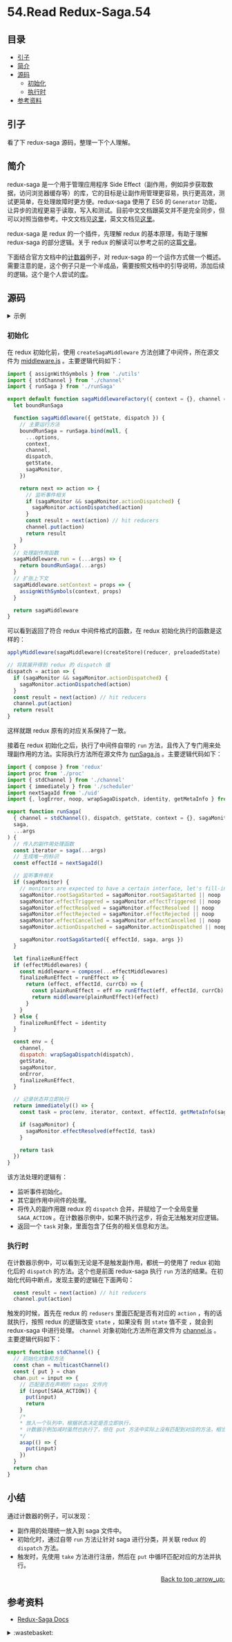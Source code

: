 # 54.Read Redux-Saga.54
## <a name="index"></a> 目录
- [引子](#start)
- [简介](#intro)
- [源码](#code)
  - [初始化](#init)
  - [执行时](#exce)
- [参考资料](#reference)


## <a name="start"></a> 引子
看了下 redux-saga 源码，整理一下个人理解。

## <a name="intro"></a> 简介
redux-saga 是一个用于管理应用程序 Side Effect（副作用，例如异步获取数据，访问浏览器缓存等）的库，它的目标是让副作用管理更容易，执行更高效，测试更简单，在处理故障时更方便。redux-saga 使用了 ES6 的 `Generator` 功能，让异步的流程更易于读取，写入和测试。目前中文文档跟英文并不是完全同步，但可以对照当做参考。中文文档见[这里][url-docs-1]，英文文档见[这里][url-docs-2]。

redux-saga 是 redux 的一个插件，先理解 redux 的基本原理，有助于理解 redux-saga 的部分逻辑。关于 redux 的解读可以参考之前的这篇[文章][url-blog-37]。

下面结合官方文档中的[计数器][url-github-1]例子，对 redux-saga 的一个运作方式做一个概述。需要注意的是，这个例子只是一个半成品，需要按照文档中的引导说明，添加后续的逻辑。这个是个人尝试的[库][url-github-2]。

## <a name="code"></a> 源码

<details>

<summary>示例</summary>

index.js
```js
import React from 'react';
import ReactDOM from 'react-dom';
import { createStore, applyMiddleware } from 'redux';
import createSagaMiddleware from 'redux-saga';
import reducer from './reducers';
import {watchIncrementAsync} from './sagas';
import App from './App';

const sagaMiddleware = createSagaMiddleware();
const store = createStore(reducer,applyMiddleware(sagaMiddleware));
sagaMiddleware.run(watchIncrementAsync);

function render() {
  ReactDOM.render(
    <App {...store} />,
    document.getElementById('root')
  );
}

render();

store.subscribe(render);
```
reducers.js
```js
export default function counter(state = 0, action) {
  switch (action.type) {
    case 'INCREMENT':
      return state + 1
    case 'INCREMENT_IF_ODD':
      return (state % 2 !== 0) ? state + 1 : state
    case 'DECREMENT':
      return state - 1
    default:
      return state
  }
}
```
sagas.js
```js
import { put, takeEvery } from 'redux-saga/effects'

const delay = (ms) => new Promise(res => setTimeout(res, ms))

export function* incrementAsync() {
  yield delay(3000)
  yield put({ type: 'INCREMENT' })
}

export function* watchIncrementAsync() {
  yield takeEvery('INCREMENT_ASYNC', incrementAsync)
}
```
App.js
```js
import React from 'react';
import Counter from './component/counter'

function App(props) {
  const {getState,dispatch} = props;

  return (
    <div>
      <Counter
        value={getState()}
        onIncrement={() => dispatch({type:'INCREMENT'})}
        onDecrement={() => dispatch({type:'DECREMENT'})}
        onIncrementAsync={() => dispatch({type:'INCREMENT_ASYNC'})}
      />
    </div>
  );
}

export default App;
```
Counter
```js
import React from 'react'

const Counter = ({ value, onIncrement, onDecrement,onIncrementAsync }) =>
      <div>
        <button onClick={onIncrementAsync}>
          Increment after 3 second
        </button>
        {' '}
        <button onClick={onIncrement}>
          Increment
        </button>
        {' '}
        <button onClick={onDecrement}>
          Decrement
        </button>
        <hr />
        <div>
          Clicked: {value} times
        </div>
      </div>

export default Counter
```

</details>

### <a name="init"></a> 初始化
在 redux 初始化前，使用 `createSagaMiddleware` 方法创建了中间件，所在源文件为 [middleware.js][url-github-3] 。主要逻辑代码如下：
```js
import { assignWithSymbols } from './utils'
import { stdChannel } from './channel'
import { runSaga } from './runSaga'

export default function sagaMiddlewareFactory({ context = {}, channel = stdChannel(), sagaMonitor, ...options } = {}) {
  let boundRunSaga

  function sagaMiddleware({ getState, dispatch }) {
    // 主要运行方法
    boundRunSaga = runSaga.bind(null, {
      ...options,
      context,
      channel,
      dispatch,
      getState,
      sagaMonitor,
    })

    return next => action => {
      // 监听事件相关
      if (sagaMonitor && sagaMonitor.actionDispatched) {
        sagaMonitor.actionDispatched(action)
      }
      const result = next(action) // hit reducers
      channel.put(action)
      return result
    }
  }
  // 处理副作用函数
  sagaMiddleware.run = (...args) => {
    return boundRunSaga(...args)
  }
  // 扩张上下文
  sagaMiddleware.setContext = props => {
    assignWithSymbols(context, props)
  }

  return sagaMiddleware
}
```
可以看到返回了符合 redux 中间件格式的函数，在 redux 初始化执行的函数是这样的：
```js
applyMiddleware(sagaMiddleware)(createStore)(reducer, preloadedState)

// 将其展开得到 redux 的 dispatch 值
dispatch = action => {
  if (sagaMonitor && sagaMonitor.actionDispatched) {
    sagaMonitor.actionDispatched(action)
  }
  const result = next(action) // hit reducers
  channel.put(action)
  return result
}
```
这样就跟 redux 原有的对应关系保持了一致。

接着在 redux 初始化之后，执行了中间件自带的 `run` 方法，且传入了专门用来处理副作用的方法。实际执行方法所在源文件为 [runSaga.js][url-github-4] 。主要逻辑代码如下：
```js
import { compose } from 'redux'
import proc from './proc'
import { stdChannel } from './channel'
import { immediately } from './scheduler'
import nextSagaId from './uid'
import {, logError, noop, wrapSagaDispatch, identity, getMetaInfo } from './utils'

export function runSaga(
  { channel = stdChannel(), dispatch, getState, context = {}, sagaMonitor, effectMiddlewares, onError = logError },
  saga,
  ...args
) {
  // 传入的副作用处理函数
  const iterator = saga(...args)
  // 生成唯一的标识
  const effectId = nextSagaId()

  // 监听事件相关
  if (sagaMonitor) {
    // monitors are expected to have a certain interface, let's fill-in any missing ones
    sagaMonitor.rootSagaStarted = sagaMonitor.rootSagaStarted || noop
    sagaMonitor.effectTriggered = sagaMonitor.effectTriggered || noop
    sagaMonitor.effectResolved = sagaMonitor.effectResolved || noop
    sagaMonitor.effectRejected = sagaMonitor.effectRejected || noop
    sagaMonitor.effectCancelled = sagaMonitor.effectCancelled || noop
    sagaMonitor.actionDispatched = sagaMonitor.actionDispatched || noop

    sagaMonitor.rootSagaStarted({ effectId, saga, args })
  }

  let finalizeRunEffect
  if (effectMiddlewares) {
    const middleware = compose(...effectMiddlewares)
    finalizeRunEffect = runEffect => {
      return (effect, effectId, currCb) => {
        const plainRunEffect = eff => runEffect(eff, effectId, currCb)
        return middleware(plainRunEffect)(effect)
      }
    }
  } else {
    finalizeRunEffect = identity
  }

  const env = {
    channel,
    dispatch: wrapSagaDispatch(dispatch),
    getState,
    sagaMonitor,
    onError,
    finalizeRunEffect,
  }

  // 记录状态并立即执行
  return immediately(() => {
    const task = proc(env, iterator, context, effectId, getMetaInfo(saga), /* isRoot */ true, undefined)

    if (sagaMonitor) {
      sagaMonitor.effectResolved(effectId, task)
    }

    return task
  })
}

```
该方法处理的逻辑有：
- 监听事件初始化。
- 其它副作用中间件的处理。
- 将传入的副作用跟 redux 的 `dispatch` 合并，并赋给了一个全局变量 `SAGA_ACTION` 。在计数器示例中，如果不执行这步，将会无法触发对应逻辑。
- 返回一个 `task` 对象，里面包含了任务的相关信息和方法。

### <a name="exce"></a> 执行时
在计数器示例中，可以看到无论是不是触发副作用，都统一的使用了 redux 初始化后的 `dispatch` 的方法。这个也是前面 redux-saga 执行 `run` 方法的结果。在初始化代码中断点，发现主要的逻辑在下面两句：
```js
  const result = next(action) // hit reducers
  channel.put(action)
```
触发的时候，首先在 redux 的 `redusers` 里面匹配是否有对应的 `action` ，有的话就执行，按照 redux 的逻辑改变 `state` ，如果没有
则 `state` 值不变 ，就会到 redux-saga 中进行处理。 `channel` 对象初始化方法所在源文件为 [channel.js][url-github-5] 。主要逻辑代码如下：
```js
export function stdChannel() {
  // 初始化对象和方法
  const chan = multicastChannel()
  const { put } = chan
  chan.put = input => {
    // 匹配是否在声明的 sagas 文件内
    if (input[SAGA_ACTION]) {
      put(input)
      return
    }
    /*
    * 放入一个队列中，根据状态决定是否立即执行，
    * 计数器示例加减时虽然也执行了，但在 put 方法中实际上没有匹配到对应的方法，相当于没有执行
    */
    asap(() => {
      put(input)
    })
  }
  return chan
}
```

## 小结
通过计数器的例子，可以发现：
- 副作用的处理统一放入到 saga 文件中。
- 初始化时，通过自带 `run` 方法让针对 saga 进行分类，并关联 redux 的 `dispatch` 方法。
- 触发时，先使用 `take` 方法进行注册，然后在 `put` 中循环匹配对应的方法并执行。

<div align="right"><a href="#index">Back to top :arrow_up:</a></div>

## <a name="reference"></a> 参考资料
- [Redux-Saga Docs][url-docs-2]

[url-base]:https://xxholic.github.io/blog/draft

[url-docs-1]:https://redux-saga-in-chinese.js.org
[url-docs-2]:https://redux-saga.js.org


[url-blog-37]:https://github.com/XXHolic/blog/issues/37

[url-github-1]:https://github.com/redux-saga/redux-saga-beginner-tutorial
[url-github-2]:https://github.com/XXHolic/demo-redux-saga
[url-github-3]:https://github.com/redux-saga/redux-saga/blob/master/packages/core/src/internal/middleware.js
[url-github-4]:https://github.com/redux-saga/redux-saga/blob/master/packages/core/src/internal/runSaga.js
[url-github-5]:https://github.com/redux-saga/redux-saga/blob/master/packages/core/src/internal/channel.js

[url-local-rail]:./images/48/rail.png

<details>
<summary>:wastebasket:</summary>

最近看了[《反叛的鲁路修》][url-waste]，这部作品在很早之前就听说过，但曾经看过一次之后，发现机甲打斗蛮多，就没什么兴致看下去。

这么多年后，这次忍着看了下去，发现剧情还是蛮好的。动作摆起来感觉有点 JOJO 的风味。

![54-poster][url-local-poster]

</details>

[url-waste]:https://movie.douban.com/subject/2043155/
[url-local-poster]:./images/54/poster.png
